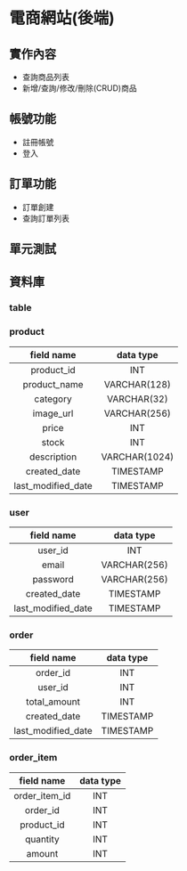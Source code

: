 # 電商網站(後端)

## 實作內容
- 查詢商品列表
- 新增/查詢/修改/刪除(CRUD)商品

## 帳號功能
- 註冊帳號
- 登入

## 訂單功能
- 訂單創建
- 查詢訂單列表

## 單元測試


## 資料庫
### table
### product 
| field name | data type |
|:--------:|:--------:|
| product_id | INT |
|product_name|VARCHAR(128)|
|category|VARCHAR(32)|
|image_url|VARCHAR(256)|
|price|INT|
|stock|INT|
|description|VARCHAR(1024)|
|created_date|TIMESTAMP|
|last_modified_date|TIMESTAMP|

### user
| field name | data type |
|:--------:|:--------:|
|user_id|INT|
|email|VARCHAR(256)|
|password|VARCHAR(256)|
|created_date|TIMESTAMP|
|last_modified_date|TIMESTAMP|
 
### order
| field name | data type |
|:--------:|:--------:|
|order_id|INT|
|user_id|INT|
|total_amount|INT|
|created_date|TIMESTAMP|
|last_modified_date|TIMESTAMP|
 
### order_item
| field name | data type |
|:--------:|:--------:|
|order_item_id|INT|
|order_id|INT|
|product_id|INT|
|quantity|INT|
|amount|INT|
